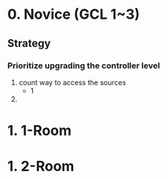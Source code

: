 # 0. Novice (GCL 1~3)

## Strategy

### Prioritize upgrading the controller level

1. count way to access the sources
    - 1
2.

# 1. 1-Room

# 1. 2-Room
